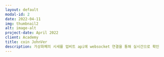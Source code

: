 ```yaml
---
layout: default
modal-id: 2
date: 2022-04-11
img: thumbnail2
alt: image-alt
project-date: April 2022
client: Academy
title: coin JohnVer
description: 가상화폐의 시세를 업비트 api에 websocket 연결을 통해 실시간으로 확인 하는 두번째 팀 프로젝트 입니다. 로그인/로그아웃에 카카오 api 사용함으로서 본격적으로 api 사용을 익혔던 프로젝트입니다. cors 에러를 해결하는데 많은 시간을 소요한 기억이 있었습니다. 프로젝트 전체적으로 메인페이지는 구상한 대로 제작했지만, 작업 수율을 조절하지 못해 커뮤니티 사이트처럼 만들고자 했던 게시판기능을 미완성하게 되었습니다.  
---
```

